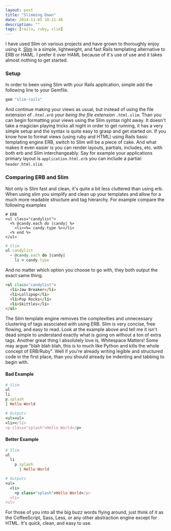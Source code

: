 ```yaml
---
layout: post
title: "Slimming Down"
date: 2014-11-05 18-11-48
description: ""
tags: [rails, ruby, slim]
---
```

I have used Slim on various projects and have grown to thoroughly enjoy using it. [Slim](http://slim-lang.com/index.html) is a simple, lightweight, and fast Rails templating alternative to ERB or HAML. I prefer it over HAML because of it's use of use and it takes almost nothing to get started.

### Setup
In order to been using Slim with your Rails application, simple add the following line to your Gemfile.

~~~ ruby
gem "slim-rails"
~~~

And continue making your views as usual, but instead of using the file extension of <code>*.html.erb</code> your being the file extension <code>*.html.slim</code>. Than you can  begin formatting your views using the Slim syntax right away. It doesn't take a magician playing tricks all night in order to get running, it has a very simple setup and the syntax is quite easy to grasp and get started on. If you know how to format views (using ruby and HTML) using Rails basic templating engine ERB, switch to Slim will be a piece of cake. And what makes it even easier is you can render layouts, partials, includes, etc. with both erb and Slim interchangeably. Say for example your applications primary layout is <code>application.html.erb</code> you can include a partial: <code>header.html.slim</code>.


### Comparing ERB and Slim
Not only is Slim fast and clean, it's quite a bit less cluttered than using erb. When using slim you simplify and clean up your templates and allow for a much more readable structure and tag hierarchy. For example compare the following examples

~~~ erb
# ERB
<ul class="candylist">
  <% @candy.each do |candy| %>
    <li><%= candy.type %></li>
  <% end %>
</ul>
~~~


~~~ ruby
# Slim
ul.candylist
  - @candy.each do |candy|
    li = candy.type
~~~

And no matter which option you choose to go with, they both output the exact same thing.

~~~ html
<ul class="candylist">
  <li>Jaw Breaker</li>
  <li>Lollipop</li>
  <li>Pop Rocks</li>
  <li>Skittles</li>
</ul>
~~~

The Slim template engine removes the complexities and unnecessary clustering of tags associated with using ERB. Slim is very concise, free flowing, and easy to read. Look at the example above and tell me it isn't dead simple to understand exactly what is going on without a ton of extra tags. Another great thing I absolutely love is, Whitespace Matters! Some may argue "blah blah blah, this is to much like Python and kills the whole concept of ERB/Ruby". Well if you're already writing legible and structured code in the first place, than you should already be indenting and tabbing to begin with.


#### Bad Example
~~~ ruby
# Slim
ul
li
p.splash
| Hello World

# Outputs
<ul><ul>
<li></li>
<p class="splash">Hello World</p>
~~~

#### Better Example
~~~ ruby
# Slim
ul
  li
    p.splash
      | Hello World

# Outputs
<ul>
  <li>
    <p class="splash">Hello World</p>
  <li>
<ul>

~~~


For those of you into all the big buzz words flying around, just think of it as the CoffeeScript, Sass, Less, or any other abstraction engine except for HTML. It's quick, clean, and easy to use.

